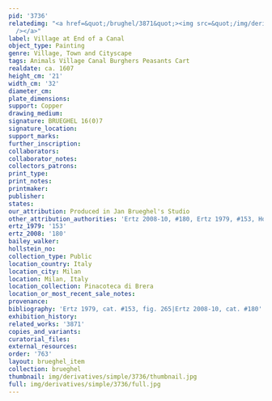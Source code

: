 ```yaml
---
pid: '3736'
relatedimg: "<a href=&quot;/brughel/3871&quot;><img src=&quot;/img/derivatives/simple/3871/thumbnail.jpg&quot;
  /></a>"
label: Village at End of a Canal
object_type: Painting
genre: Village, Town and Cityscape
tags: Animals Village Canal Burghers Peasants Cart
realdate: ca. 1607
height_cm: '21'
width_cm: '32'
diameter_cm: 
plate_dimensions: 
support: Copper
drawing_medium: 
signature: BRUEGHEL 16(0)7
signature_location: 
support_marks: 
further_inscription: 
collaborators: 
collaborator_notes: 
collectors_patrons: 
print_type: 
print_notes: 
printmaker: 
publisher: 
states: 
our_attribution: Produced in Jan Brueghel's Studio
other_attribution_authorities: 'Ertz 2008-10, #180, Ertz 1979, #153, Honig database'
ertz_1979: '153'
ertz_2008: '180'
bailey_walker: 
hollstein_no: 
collection_type: Public
location_country: Italy
location_city: Milan
location: Milan, Italy
location_collection: Pinacoteca di Brera
location_or_most_recent_sale_notes: 
provenance: 
bibliography: 'Ertz 1979, cat. #153, fig. 265|Ertz 2008-10, cat. #180'
exhibition_history: 
related_works: '3871'
copies_and_variants: 
curatorial_files: 
external_resources: 
order: '763'
layout: brueghel_item
collection: brueghel
thumbnail: img/derivatives/simple/3736/thumbnail.jpg
full: img/derivatives/simple/3736/full.jpg
---
```

